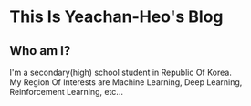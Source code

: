 # This Is Yeachan-Heo's Blog
## Who am I?
I'm a secondary(high) school student in Republic Of Korea.  
My Region Of Interests are Machine Learning, Deep Learning, Reinforcement Learning, etc...  

